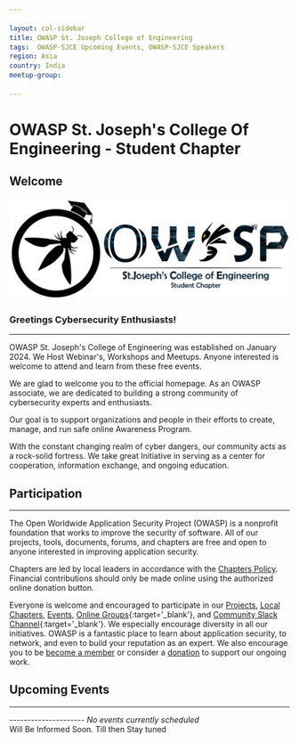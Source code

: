 ```yaml
---

layout: col-sidebar
title: OWASP St. Joseph College of Engineering
tags:  OWASP-SJCE Upcoming Events, OWASP-SJCE Speakers
region: Asia
country: India
meetup-group:

---
```


<!-- <div style='color:red;'>

This is an example of a Project or Chapter Page.  Please change these items to indicate the actual information you wish to present.  In addition to this information, the 'front-matter' above this text should be modified to reflect your actual information.  An explanation of each of the front-matter items is below:

<ul>
<li>layout: This is the layout used by project and chapter pages.  You should leave this value as col-sidebar</li>

<li>title: This is the title of your project or chapter page, usually the name.  For example, OWASP Zed Attack Proxy or OWASP Baltimore</li>

<li>tags: This is a space-delimited list of tags you associate with your project or chapter.  If you are using tabs, at least one of these tags should be unique in order to be used in the tabs files (an example tab is included in this repo) </li>

<li>region: This is the region you are in according to our data</li>

<li>meetup-group: This is the name of your meetup group, usually in the form of OWASP-chapter.  By putting these details here, the section below labeled 'Next Meeting/Event' will get automatically populated with your upcoming meetup events.</li>
</ul>

</div> -->

# OWASP St. Joseph's College Of Engineering - Student Chapter
## Welcome
![Logo](./assets/images/OWASP_SJCE.png)
<br>
### Greetings Cybersecurity Enthusiasts!
<hr/>
OWASP St. Joseph's College of Engineering was established on January 2024. We Host Webinar's, Workshops and Meetups. Anyone interested is welcome to attend and learn from these free events. 

We are glad to welcome you to the official homepage. As an OWASP associate, we are dedicated to building a strong community of cybersecurity experts and enthusiasts.

Our goal is to support organizations and people in their efforts to create, manage, and run safe online Awareness Program.

With the constant changing realm of cyber dangers, our community acts as a rock-solid fortress. We take great Initiative in serving as a center for cooperation, information exchange, and ongoing education.

## Participation
<hr/>
The Open Worldwide Application Security Project (OWASP) is a nonprofit foundation that works to improve the security of software. All of our projects, tools, documents, forums, and chapters are free and open to anyone interested in improving application security. 

Chapters are led by local leaders in accordance with the [Chapters Policy](/www-policy/operational/chapters). Financial contributions should only be made online using the authorized online donation button. 

Everyone is welcome and encouraged to participate in our [Projects](/projects/), [Local Chapters](/chapters/), [Events](/events/), [Online Groups](https://groups.google.com/a/owasp.com/){:target='_blank'}, and [Community Slack Channel](https://owasp.slack.com/){:target='_blank'}. We especially encourage diversity in all our initiatives. OWASP is a fantastic place to learn about application security, to network, and even to build your reputation as an expert. We also encourage you to be [become a member](/membership/) or consider a [donation](/donate/) to support our ongoing work.

## Upcoming Events
<hr/> <!-- You should keep this section as it will populate your meetup events -->
---------------------
<!-- {% include chapter_events.html group=page.meetup-group %} -->
<i>No events currently scheduled</i><br/>
Will Be Informed Soon. Till then Stay tuned
